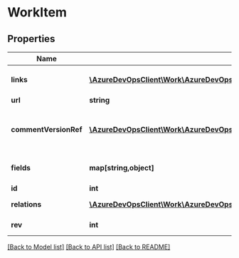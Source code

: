 # WorkItem

## Properties
Name | Type | Description | Notes
------------ | ------------- | ------------- | -------------
**links** | [**\AzureDevOpsClient\Work\AzureDevOpsClient\Work\Model\ReferenceLinks**](ReferenceLinks.md) | Link references to related REST resources. | [optional] 
**url** | **string** |  | [optional] 
**commentVersionRef** | [**\AzureDevOpsClient\Work\AzureDevOpsClient\Work\Model\WorkItemCommentVersionRef**](WorkItemCommentVersionRef.md) | Reference to a specific version of the comment added/edited/deleted in this revision. | [optional] 
**fields** | **map[string,object]** | Map of field and values for the work item. | [optional] 
**id** | **int** | The work item ID. | [optional] 
**relations** | [**\AzureDevOpsClient\Work\AzureDevOpsClient\Work\Model\WorkItemRelation[]**](WorkItemRelation.md) | Relations of the work item. | [optional] 
**rev** | **int** | Revision number of the work item. | [optional] 

[[Back to Model list]](../README.md#documentation-for-models) [[Back to API list]](../README.md#documentation-for-api-endpoints) [[Back to README]](../README.md)


